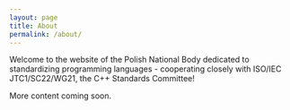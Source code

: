 ```yaml
---
layout: page
title: About
permalink: /about/
---
```


Welcome to the website of the Polish National Body dedicated to standardizing programming languages - cooperating
closely with ISO/IEC JTC1/SC22/WG21, the C++ Standards Committee!

More content coming soon.

